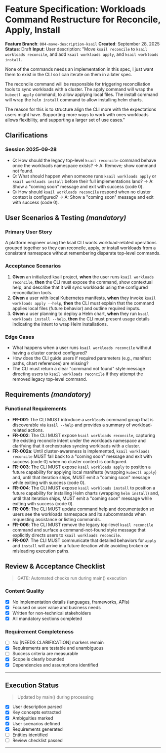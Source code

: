# Feature Specification: Workloads Command Restructure for Reconcile, Apply, Install

**Feature Branch**: `004-move-description-ksail`
**Created**: September 28, 2025
**Status**: Draft
**Input**: User description: "Move `ksail reconcile` to `ksail workloads reconcile`, and add `ksail workloads apply`, and `ksail workloads install`.

None of the commands needs an implementation in this spec, I just want them to exist in the CLI so I can iterate on them in a later spec.

The reconcile command will be responsible for triggering reconciliation tools to sync workloads with a cluster. The apply command will wrap the `kubectl apply` command, to allow applying local files. The install command will wrap the `helm install` command to allow installing helm charts.

The reason for this is to structure align the CLI more with the expectations users might have. Supporting more ways to work with ones workloads allows flexibility, and supporting a larger set of use cases."

## Clarifications

### Session 2025-09-28

- Q: How should the legacy top-level `ksail reconcile` command behave once the workloads namespace exists? → A: Remove; show command not found.
- Q: What should happen when someone runs `ksail workloads apply` or `ksail workloads install` before their full implementations land? → A: Show a "coming soon" message and exit with success (code 0).
- Q: How should `ksail workloads reconcile` respond when no cluster context is configured? → A: Show a "coming soon" message and exit with success (code 0).

## User Scenarios & Testing *(mandatory)*

### Primary User Story

A platform engineer using the ksail CLI wants workload-related operations grouped together so they can reconcile, apply, or install workloads from a consistent namespace without remembering disparate top-level commands.

### Acceptance Scenarios

1. **Given** an initialized ksail project, **when** the user runs `ksail workloads reconcile`, **then** the CLI must expose the command, show contextual help, and describe that it will sync workloads using the configured reconciliation tools.
2. **Given** a user with local Kubernetes manifests, **when** they invoke `ksail workloads apply --help`, **then** the CLI must explain that the command applies local files (future behavior) and outline required inputs.
3. **Given** a user planning to deploy a Helm chart, **when** they run `ksail workloads install --help`, **then** the CLI must present usage details indicating the intent to wrap Helm installations.

### Edge Cases

- What happens when a user runs `ksail workloads reconcile` without having a cluster context configured?
- How does the CLI guide users if required parameters (e.g., manifest paths, chart references) are missing?
- The CLI must return a clear "command not found" style message directing users to `ksail workloads reconcile` if they attempt the removed legacy top-level command.

## Requirements *(mandatory)*

### Functional Requirements

- **FR-001**: The CLI MUST introduce a `workloads` command group that is discoverable via `ksail --help` and provides a summary of workload-related actions.
- **FR-002**: The CLI MUST expose `ksail workloads reconcile`, capturing the existing reconcile intent under the workloads namespace and clarifying that it orchestrates syncing workloads with a cluster.
- **FR-002a**: Until cluster-awareness is implemented, `ksail workloads reconcile` MUST fall back to a "coming soon" message and exit with success (code 0) when no cluster context is configured.
- **FR-003**: The CLI MUST expose `ksail workloads apply` to position a future capability for applying local manifests (wrapping `kubectl apply`) and, until that iteration ships, MUST emit a "coming soon" message while exiting with success (code 0).
- **FR-004**: The CLI MUST expose `ksail workloads install` to position a future capability for installing Helm charts (wrapping `helm install`) and, until that iteration ships, MUST emit a "coming soon" message while exiting with success (code 0).
- **FR-005**: The CLI MUST update command help and documentation so users see the workloads namespace and its subcommands when requesting assistance or listing commands.
- **FR-006**: The CLI MUST remove the legacy top-level `ksail reconcile` command and surface a command-not-found style message that explicitly directs users to `ksail workloads reconcile`.
- **FR-007**: The CLI MUST communicate that detailed behaviors for `apply` and `install` will arrive in a future iteration while avoiding broken or misleading execution paths.

## Review & Acceptance Checklist

> GATE: Automated checks run during main() execution

### Content Quality

- [x] No implementation details (languages, frameworks, APIs)
- [x] Focused on user value and business needs
- [x] Written for non-technical stakeholders
- [x] All mandatory sections completed

### Requirement Completeness

- [ ] No [NEEDS CLARIFICATION] markers remain
- [x] Requirements are testable and unambiguous
- [ ] Success criteria are measurable
- [x] Scope is clearly bounded
- [x] Dependencies and assumptions identified

---

## Execution Status

> Updated by main() during processing

- [x] User description parsed
- [x] Key concepts extracted
- [x] Ambiguities marked
- [x] User scenarios defined
- [x] Requirements generated
- [ ] Entities identified
- [ ] Review checklist passed

---
